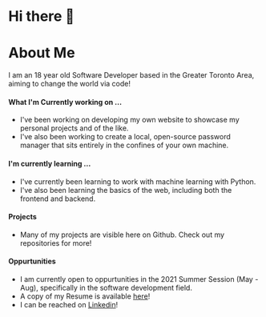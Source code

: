 # Hi there 👋

# About Me
I am an 18 year old Software Developer based in the Greater Toronto Area, aiming to change the world via code!

#### What I'm Currently working on ...
- I've been working on developing my own website to showcase my personal projects and of the like.
- I've also been working to create a local, open-source password manager that sits entirely in the confines of your own machine.

#### I'm currently learning ...
- I've currently been learning to work with machine learning with Python.
- I've also been learning the basics of the web, including both the frontend and backend.

#### Projects
- Many of my projects are visible here on Github. Check out my repositories for more!

#### Oppurtunities
- I am currently open to oppurtunities in the 2021 Summer Session (May - Aug), specifically in the software development field.  
- A copy of my Resume is available [here](https://github.com/AliRZ-02/AliRZ-02/blob/main/Zaidi%2CAliRaza-Resume.pdf)!
- I can be reached on [Linkedin](https://www.linkedin.com/in/ali-raza-zaidi/)!

<!--
**AliRZ-02/AliRZ-02** is a ✨ _special_ ✨ repository because its `README.md` (this file) appears on your GitHub profile.

Here are some ideas to get you started:

- 🔭 I’m currently working on ...
- 🌱 I’m currently learning ...
- 👯 I’m looking to collaborate on ...
- 🤔 I’m looking for help with ...
- 💬 Ask me about ...
- 📫 How to reach me: ...
- 😄 Pronouns: ...
- ⚡ Fun fact: ...
-->
